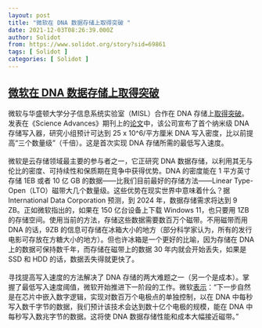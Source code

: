 ```yaml
---
layout: post
title: "微软在 DNA 数据存储上取得突破 "
date: 2021-12-03T08:26:39.000Z
author: Solidot
from: https://www.solidot.org/story?sid=69861
tags: [ Solidot ]
categories: [ Solidot ]
---
```

<!--1638519999000-->
[微软在 DNA 数据存储上取得突破](https://www.solidot.org/story?sid=69861)
------

<div>
微软与华盛顿大学分子信息系统实验室（MISL）合作在 DNA 存储上<a href="https://gizmodo.com/microsoft-makes-breakthrough-in-the-quest-to-use-dna-as-1848149522" target="_blank">取得突破</a>。发表在《Science Advances》期刊上的<a href="https://www.science.org/doi/10.1126/sciadv.abi6714">论文</a>中，该公司宣布了首个纳米级 DNA 存储写入器，研究小组预计可达到 25 x 10^6/平方厘米 DNA 写入密度，比以前提高“三个数量级”（千倍）。这是首次实现 DNA 存储所需的最低写入速度。<br><br>微软是云存储领域最主要的参与者之一，它正研究 DNA 数据存储，以利用其无与伦比的密度、可持续性和保质期在竞争中获得优势。DNA 的密度能在 1 平方英寸存储 1EB 或者 10 亿 GB 的数据——比我们目前最好的存储方法——Linear Type-Open（LTO）磁带大几个数量级。这些优势在现实世界中意味着什么？据International Data Corporation 预测，到 2024 年，数据存储需求将达到 9 ZB。正如微软指出的，如果在 150 亿台设备上下载 Windows 11，也只要用 1ZB 的存储空间。使用当前的方法，存储这些数据需要数百万个磁带。不用磁带而用 DNA 的话，9ZB 的信息可存储在冰箱大小的地方（部分科学家认为，所有的发行电影可存放在方糖大小的地方）。但也许冰箱是一个更好的比喻，因为存储在 DNA 上的数据可保持数千年，而存储在磁带上的数据 30 年内就会开始丢失，如果是 SSD 和 HDD 的话，数据丢失得就更快了。<br><br>寻找提高写入速度的方法解决了 DNA 存储的两大难题之一（另一个是成本）。掌握了最低写入速度阈值，微软开始推进下一阶段的工作。微软<a href="https://www.techradar.com/news/microsoft-is-edging-closer-to-making-dna-storage-a-reality">表示</a>：“下一步自然是在芯片中嵌入数字逻辑，实现对数百万个电极点的单独控制，以在 DNA 中每秒写入数千字节的数据，我们预计该技术会达到数十亿个电极的规模，能在 DNA 中每秒写入数兆字节的数据。这将使 DNA 数据存储性能和成本大幅接近磁带。”
</div>
